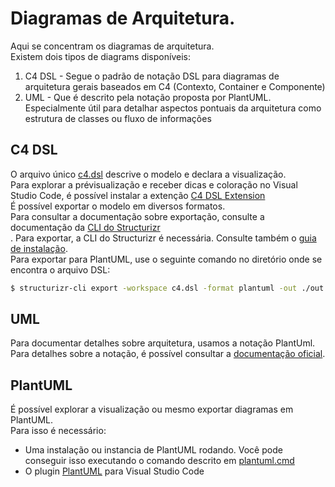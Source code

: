 # Diagramas de Arquitetura.

Aqui se concentram os diagramas de arquitetura.<br />
Existem dois tipos de diagrams disponíveis:

1. C4 DSL - Segue o padrão de notação DSL para diagramas de arquitetura gerais baseados em C4 (Contexto, Container e Componente)
2. UML - Que é descrito pela notação proposta por PlantUML. Especialmente útil para detalhar aspectos pontuais da arquitetura como estrutura de classes ou fluxo de informações

## C4 DSL

O arquivo único [c4.dsl](./c4.dsl) descrive o modelo e declara a visualização.<br />
Para explorar a prévisualização e receber dicas e coloração no Visual Studio Code, é possível instalar a extenção [C4 DSL Extension](https://marketplace.visualstudio.com/items?itemName=systemticks.c4-dsl-extension)<br />
É possível exportar o modelo em diversos formatos.<br/>
Para consultar a documentação sobre exportação, consulte a documentação da [CLI do Structurizr](https://docs.structurizr.com/cli/export)<br />.
Para exportar, a CLI do Structurizr é necessária. Consulte também o [guia de instalação](https://docs.structurizr.com/cli/installation).<br />
Para exportar para PlantUML, use o seguinte comando no diretório onde se encontra o arquivo DSL:

```sh
$ structurizr-cli export -workspace c4.dsl -format plantuml -out ./out
```

## UML

Para documentar detalhes sobre arquitetura, usamos a notação PlantUml.<br />
Para detalhes sobre a notação, é possível consultar a [documentação oficial](https://plantuml.com).

## PlantUML

É possível explorar a visualização ou mesmo exportar diagramas em PlantUML.<br />
Para isso é necessário:

- Uma instalação ou instancia de PlantUML rodando. Você pode conseguir isso executando o comando descrito em [plantuml.cmd](../../.env/supporting/plantuml.cmd)
- O plugin [PlantUML](https://marketplace.visualstudio.com/items?itemName=jebbs.plantuml) para Visual Studio Code
